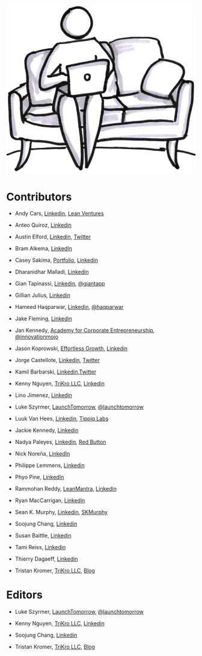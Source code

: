 ![](/assets/illustration-UserLaptop-shaded.jpg)

# Contributors

* Andy Cars, [Linkedin](https://se.linkedin.com/in/andycars), [Lean Ventures](http://leanventures.se/)

* Anteo Quiroz, [Linkedin](https://www.linkedin.com/in/anteoquiroz/)

* Austin Elford, [Linkedin](https://www.linkedin.com/in/austinefurd), [Twitter](https://twitter.com/austinefurd)

* Bram Alkema, [LinkedIn](https://www.linkedin.com/in/bramalkema)

* Casey Sakima, [Portfolio](http://caseysakima.com/), [Linkedin](https://www.linkedin.com/in/caseysakima)

* Dharanidhar Malladi, [Linkedin](https://www.linkedin.com/in/dmalladi)

* Gian Tapinassi, [Linkedin](https://ie.linkedin.com/in/giantapinassi), [@giantapp](https://twitter.com/giantapp)

* Gillian Julius, [Linkedin](https://www.linkedin.com/in/gillianjulius)

* Hameed Haqparwar, [Linkedin](https://www.linkedin.com/in/haqparwar), [@haqparwar](https://twitter.com/haqparwar)

* Jake Fleming, [Linkedin](https://www.linkedin.com/in/jakeflem/)

* Jan Kennedy, [Academy for Corporate Entrepreneurship](http://www.afce.co/), [@innovationmojo](https://twitter.com/innovationmojo)

* Jason Koprowski, [Effortless Growth](http://www.effortlessgrowth.com/), [Linkedin](https://www.linkedin.com/in/jasonkoprowski)

* Jorge Castellote, [Linkedin](https://www.linkedin.com/in/jorgecastelloteinnovation/), [Twitter](https://twitter.com/sircastel)

* Kamil Barbarski, [Linkedin](https://de.linkedin.com/in/kamilbarbarski),[Twitter](https://twitter.com/kamilbbs)

* Kenny Nguyen, [TriKro LLC](http://www.trikro.com/), [Linkedin](https://www.linkedin.com/in/kennythanhnguyen)

* Lino Jimenez, [Linkedin](https://www.linkedin.com/pub/lino-jimenez-jr/3/9b2/498)

* Luke Szyrmer, [LaunchTomorrow](http://blog.launchtomorrow.com/about-launch-tomorrow/), [@launchtomorrow](https://twitter.com/launchtomorrow)

* Luuk Van Hees, [Linkedin](https://nl.linkedin.com/pub/luuk-van-hees/29/93b/34b), [Tippiq Labs](https://www.tippiqlabs.nl/)

* Jackie Kennedy, [Linkedin](https://www.linkedin.com/in/megedy/)

* Nadya Paleyes, [Linkedin](https://ie.linkedin.com/in/nadyapaleyes), [Red Button](http://red-button.co)

* Nick Noreña, [LinkedIn](https://www.linkedin.com/in/nicknorena)

* Philippe Lemmens, [Linkedin](https://www.linkedin.com/in/phlemmens/)

* Phyo Pine, [LinkedIn](https://ca.linkedin.com/in/phyop)

* Rammohan Reddy, [LeanMantra](http://leanmantra.in/), [Linkedin](https://in.linkedin.com/in/rammohankreddy)

* Ryan MacCarrigan, [Linkedin](https://www.linkedin.com/in/ryanmaccarrigan/)

* Sean K. Murphy, [Linkedin](https://www.linkedin.com/in/skmurphy), [SKMurphy](http://www.skmurphy.com/)

* Soojung Chang, [Linkedin](https://www.linkedin.com/in/soojungc/)

* Susan Baittle, [Linkedin](https://www.linkedin.com/in/susanbaittle)

* Tami Reiss, [Linkedin](https://www.linkedin.com/in/tamireiss)

* Thierry Dagaeff, [Linkedin](https://ch.linkedin.com/pub/thierry-dagaeff/2/473/127)

* Tristan Kromer, [TriKro LLC](http://www.trikro.com/), [Blog](http://grasshopperherder.com/)

# Editors

* Luke Szyrmer, [LaunchTomorrow](http://blog.launchtomorrow.com/about-launch-tomorrow/), [@launchtomorrow](https://twitter.com/launchtomorrow)

* Kenny Nguyen, [TriKro LLC](http://www.trikro.com/), [Linkedin](https://www.linkedin.com/in/kennythanhnguyen)

* Soojung Chang, [Linkedin](https://www.linkedin.com/in/soojungc/)

* Tristan Kromer, [TriKro LLC](http://www.trikro.com/), [Blog](http://grasshopperherder.com/)


